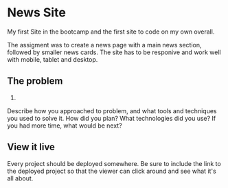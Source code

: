# News Site

My first Site in the bootcamp and the first site to code on my own overall. 

The assigment was to create a news page with a main news section, followed by smaller news cards.
The site has to be responive and work well with mobile, tablet and desktop. 

## The problem

1. 

Describe how you approached to problem, and what tools and techniques you used to solve it. How did you plan? What technologies did you use? If you had more time, what would be next?

## View it live
Every project should be deployed somewhere. Be sure to include the link to the deployed project so that the viewer can click around and see what it's all about.

